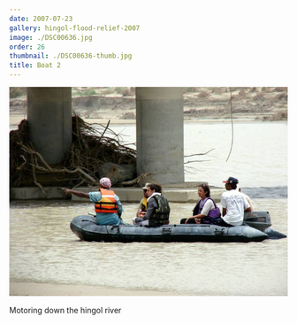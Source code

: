 ```yaml
---
date: 2007-07-23
gallery: hingol-flood-relief-2007
image: ./DSC00636.jpg
order: 26
thumbnail: ./DSC00636-thumb.jpg
title: Boat 2
---
```


![Boat 2](./DSC00636.jpg)

Motoring down the hingol river
